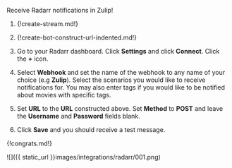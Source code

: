 Receive Radarr notifications in Zulip!

1.  {!create-stream.md!}

1.  {!create-bot-construct-url-indented.md!}

1.  Go to your Radarr dashboard. Click **Settings** and click **Connect**.
    Click the **+** icon.

1.  Select **Webhook** and set the name of the webhook to any name of your
    choice (e.g **Zulip**). Select the scenarios you would like to receive
    notifications for. You may also enter tags if you would like to be
    notified about movies with specific tags.

1.  Set **URL** to the **URL** constructed above. Set **Method** to **POST**
    and leave the **Username** and **Password** fields blank.

1.  Click **Save** and you should receive a test message.

{!congrats.md!}

![]({{ static_url }}images/integrations/radarr/001.png)
